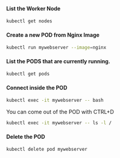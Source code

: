 
#### List the Worker Node
```sh
kubectl get nodes 
```
#### Create a new POD from Nginx Image
```sh
kubectl run mywebserver --image=nginx
```
#### List  the PODS that are currently running.
```sh
kubectl get pods
```
#### Connect inside the POD
```sh
kubectl exec -it mywebserver -- bash
```
You can come out of the POD with CTRL+D
```sh
kubectl exec -it mywebserver -- ls -l /
```
#### Delete the POD
```sh
kubectl delete pod mywebserver
```